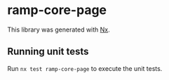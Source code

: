 # ramp-core-page

This library was generated with [Nx](https://nx.dev).

## Running unit tests

Run `nx test ramp-core-page` to execute the unit tests.
